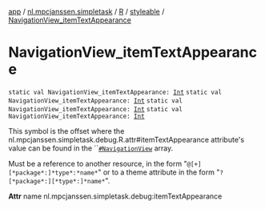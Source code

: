 [app](../../../index.md) / [nl.mpcjanssen.simpletask](../../index.md) / [R](../index.md) / [styleable](index.md) / [NavigationView_itemTextAppearance](.)

# NavigationView_itemTextAppearance

`static val NavigationView_itemTextAppearance: `[`Int`](https://kotlinlang.org/api/latest/jvm/stdlib/kotlin/-int/index.html)
`static val NavigationView_itemTextAppearance: `[`Int`](https://kotlinlang.org/api/latest/jvm/stdlib/kotlin/-int/index.html)
`static val NavigationView_itemTextAppearance: `[`Int`](https://kotlinlang.org/api/latest/jvm/stdlib/kotlin/-int/index.html)
`static val NavigationView_itemTextAppearance: `[`Int`](https://kotlinlang.org/api/latest/jvm/stdlib/kotlin/-int/index.html)

This symbol is the offset where the nl.mpcjanssen.simpletask.debug.R.attr#itemTextAppearance attribute's value can be found in the ``[`#NavigationView`](-navigation-view.md) array.

Must be a reference to another resource, in the form "`@[+][*package*:]*type*:*name*`" or to a theme attribute in the form "`?[*package*:][*type*:]*name*`".

**Attr**
name nl.mpcjanssen.simpletask.debug:itemTextAppearance

